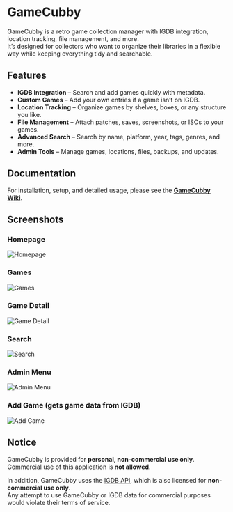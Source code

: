 # GameCubby

GameCubby is a retro game collection manager with IGDB integration, location tracking, file management, and more.  
It’s designed for collectors who want to organize their libraries in a flexible way while keeping everything tidy and searchable.  

## Features

- **IGDB Integration** – Search and add games quickly with metadata.  
- **Custom Games** – Add your own entries if a game isn’t on IGDB.  
- **Location Tracking** – Organize games by shelves, boxes, or any structure you like.  
- **File Management** – Attach patches, saves, screenshots, or ISOs to your games.  
- **Advanced Search** – Search by name, platform, year, tags, genres, and more.  
- **Admin Tools** – Manage games, locations, files, backups, and updates.

## Documentation

For installation, setup, and detailed usage, please see the **[GameCubby Wiki](https://github.com/rootifera/GameCubby/wiki)**.  

## Screenshots

### Homepage
![Homepage](https://i.gyazo.com/662a28ec62696935c8e81e309122e9a6.png)

### Games
![Games](https://i.gyazo.com/4a8f9d5157765adc6e3f88410ec6ccaa.png)

### Game Detail
![Game Detail](https://i.gyazo.com/d9ffe3a796973d12ccbe0a37891a87ae.png)

### Search
![Search](https://i.gyazo.com/6c4fdf99cd57d85a5344b9e1e28b785b.png)

### Admin Menu
![Admin Menu](https://i.gyazo.com/b5be4daeb8965f574a659e146c975182.png)

### Add Game (gets game data from IGDB)

![Add Game](https://i.gyazo.com/efd7d184b385d9ddfa5cb5667ca3ef63.png)

## Notice

GameCubby is provided for **personal, non-commercial use only**.  
Commercial use of this application is **not allowed**.  

In addition, GameCubby uses the [IGDB API](https://api-docs.igdb.com/), which is also licensed for **non-commercial use only**.  
Any attempt to use GameCubby or IGDB data for commercial purposes would violate their terms of service.
